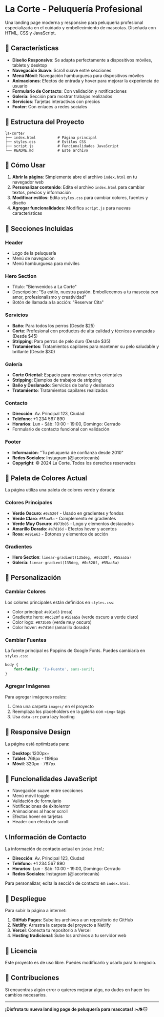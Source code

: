 # La Corte - Peluquería Profesional

Una landing page moderna y responsive para peluquería profesional especializada en el cuidado y embellecimiento de mascotas. Diseñada con HTML, CSS y JavaScript.

## 🎨 Características

- **Diseño Responsive**: Se adapta perfectamente a dispositivos móviles, tablets y desktop
- **Navegación Suave**: Scroll suave entre secciones
- **Menú Móvil**: Navegación hamburguesa para dispositivos móviles
- **Animaciones**: Efectos de entrada y hover para mejorar la experiencia de usuario
- **Formulario de Contacto**: Con validación y notificaciones
- **Galería**: Sección para mostrar trabajos realizados
- **Servicios**: Tarjetas interactivas con precios
- **Footer**: Con enlaces a redes sociales

## 📁 Estructura del Proyecto

```
la-corte/
├── index.html          # Página principal
├── styles.css          # Estilos CSS
├── script.js           # Funcionalidades JavaScript
└── README.md           # Este archivo
```

## 🚀 Cómo Usar

1. **Abrir la página**: Simplemente abre el archivo `index.html` en tu navegador web
2. **Personalizar contenido**: Edita el archivo `index.html` para cambiar textos, precios y información
3. **Modificar estilos**: Edita `styles.css` para cambiar colores, fuentes y diseño
4. **Agregar funcionalidades**: Modifica `script.js` para nuevas características

## 🎯 Secciones Incluidas

### Header
- Logo de la peluquería
- Menú de navegación
- Menú hamburguesa para móviles

### Hero Section
- Título: "Bienvenidos a La Corte"
- Descripción: "Su estilo, nuestra pasión. Embellecemos a tu mascota con amor, profesionalismo y creatividad"
- Botón de llamada a la acción: "Reservar Cita"

### Servicios
- **Baño**: Para todos los perros (Desde $25)
- **Corte**: Profesional con productos de alta calidad y técnicas avanzadas (Desde $45)
- **Stripping**: Para perros de pelo duro (Desde $35)
- **Tratamientos**: Tratamientos capilares para mantener su pelo saludable y brillante (Desde $30)

### Galería
- **Corte Oriental**: Espacio para mostrar cortes orientales
- **Stripping**: Ejemplos de trabajos de stripping
- **Baño y Deslanado**: Servicios de baño y deslanado
- **Tratamiento**: Tratamientos capilares realizados

### Contacto
- **Dirección**: Av. Principal 123, Ciudad
- **Teléfono**: +1 234 567 890
- **Horarios**: Lun - Sáb: 10:00 - 19:00, Domingo: Cerrado
- Formulario de contacto funcional con validación

### Footer
- **Información**: "Tu peluquería de confianza desde 2010"
- **Redes Sociales**: Instagram (@lacortecanis)
- **Copyright**: © 2024 La Corte. Todos los derechos reservados

## 🎨 Paleta de Colores Actual

La página utiliza una paleta de colores verde y dorada:

### Colores Principales
- **Verde Oscuro**: `#0c520f` - Usado en gradientes y fondos
- **Verde Claro**: `#55aa5a` - Complemento en gradientes
- **Verde Muy Oscuro**: `#073b05` - Logo y elementos destacados
- **Amarillo Dorado**: `#e7d16d` - Efectos hover y acentos
- **Rosa**: `#e91e63` - Botones y elementos de acción

### Gradientes
- **Hero Section**: `linear-gradient(135deg, #0c520f, #55aa5a)`
- **Galería**: `linear-gradient(135deg, #0c520f, #55aa5a)`

## 🎨 Personalización

### Cambiar Colores
Los colores principales están definidos en `styles.css`:
- Color principal: `#e91e63` (rosa)
- Gradiente hero: `#0c520f` a `#55aa5a` (verde oscuro a verde claro)
- Color logo: `#073b05` (verde muy oscuro)
- Color hover: `#e7d16d` (amarillo dorado)

### Cambiar Fuentes
La fuente principal es Poppins de Google Fonts. Puedes cambiarla en `styles.css`:
```css
body {
    font-family: 'Tu-Fuente', sans-serif;
}
```

### Agregar Imágenes
Para agregar imágenes reales:
1. Crea una carpeta `images/` en el proyecto
2. Reemplaza los placeholders en la galería con `<img>` tags
3. Usa `data-src` para lazy loading

## 📱 Responsive Design

La página está optimizada para:
- **Desktop**: 1200px+
- **Tablet**: 768px - 1199px
- **Móvil**: 320px - 767px

## 🔧 Funcionalidades JavaScript

- Navegación suave entre secciones
- Menú móvil toggle
- Validación de formulario
- Notificaciones de éxito/error
- Animaciones al hacer scroll
- Efectos hover en tarjetas
- Header con efecto de scroll

## 📞 Información de Contacto

La información de contacto actual en `index.html`:
- **Dirección**: Av. Principal 123, Ciudad
- **Teléfono**: +1 234 567 890
- **Horarios**: Lun - Sáb: 10:00 - 19:00, Domingo: Cerrado
- **Redes Sociales**: Instagram (@lacortecanis)

Para personalizar, edita la sección de contacto en `index.html`.

## 🚀 Despliegue

Para subir la página a internet:
1. **GitHub Pages**: Sube los archivos a un repositorio de GitHub
2. **Netlify**: Arrastra la carpeta del proyecto a Netlify
3. **Vercel**: Conecta tu repositorio a Vercel
4. **Hosting tradicional**: Sube los archivos a tu servidor web

## 📝 Licencia

Este proyecto es de uso libre. Puedes modificarlo y usarlo para tu negocio.

## 🤝 Contribuciones

Si encuentras algún error o quieres mejorar algo, no dudes en hacer los cambios necesarios.

---

**¡Disfruta tu nueva landing page de peluquería para mascotas!** ✂️🐕🐱 